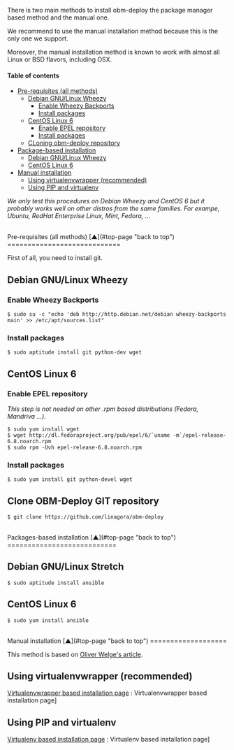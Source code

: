 <a name="top-page"></a>

There is two main methods to install obm-deploy the package manager based method and the manual one.

We recommend to use the manual installation method because this is the only one we support.

Moreover, the manual installation method is known to work with almost all Linux or BSD flavors, including OSX.

#### Table of contents

<!-- START doctoc generated TOC please keep comment here to allow auto update -->
<!-- DON'T EDIT THIS SECTION, INSTEAD RE-RUN doctoc TO UPDATE -->

- [Pre-requisites (all methods)](#pre-requisites)
  - [Debian GNU/Linux Wheezy](#pre-debian-gnulinux-wheezy)
    - [Enable Wheezy Backports](#enable-wheezy-backports)
    - [Install packages](#debian-packages)
  - [CentOS Linux 6](#pre-centos-linux-6)
    - [Enable EPEL repository](#enable-epel-repository)
    - [Install packages](#centos-packages)
  - [CLoning obm-deploy repository](#cloning-deploy-repository)
- [Package-based installation](#package-based-installation)
  - [Debian GNU/Linux Wheezy](#packages-debian-gnulinux-wheezy)
  - [CentOS Linux 6](#packages-centos-linux-6)
- [Manual installation](#manual-installation)
  - [Using virtualenvwrapper (recommended)](#wrapper-install)
  - [Using PIP and virtualenv](#virtualenv-install)

<!-- END doctoc generated TOC please keep comment here to allow auto update -->


*We only test this procedures on Debian Wheezy and CentOS 6 but it probably works well on other distros from the same families.*
*For exampe, Ubuntu, RedHat Enterprise Linux, Mint, Fedora, ...*

<a name="pre-requisites"></a>

<br />
Pre-requisites (all methods) [&#x25B2;](#top-page "back to top")
============================

First of all, you need to install git.

<a name="pre-debian-gnulinux-wheezy"></a>

Debian GNU/Linux Wheezy
-----------------------

<a name="enable-wheezy-backports"></a>

### Enable Wheezy Backports

    $ sudo su -c "echo 'deb http://http.debian.net/debian wheezy-backports main' >> /etc/apt/sources.list"

<a name="debian-packages"></a>

### Install packages

    $ sudo aptitude install git python-dev wget

<a name="pre-centos-linux-6"></a>

CentOS Linux 6
--------------

<a name="enable-epel-repository"></a>

### Enable EPEL repository

*This step is not needed on other .rpm based distributions (Fedora, Mandriva ...).*

    $ sudo yum install wget
    $ wget http://dl.fedoraproject.org/pub/epel/6/`uname -m`/epel-release-6.8.noarch.rpm
    $ sudo rpm -Uvh epel-release-6.8.noarch.rpm

<a name="centos-packages"></a>

### Install packages

    $ sudo yum install git python-devel wget

<a name="clone-obm-deploy-git-repository"></a>

Clone OBM-Deploy GIT repository
-------------------------------

    $ git clone https://github.com/linagora/obm-deploy

<a name="packages-based-installation"></a>

<br />
Packages-based installation  [&#x25B2;](#top-page "back to top")
===========================

<a name="packages-debian-gnulinux-wheezy"></a>

Debian GNU/Linux Stretch
------------------------

    $ sudo aptitude install ansible

<a name="packages-centos-linux-6"></a>

CentOS Linux 6
--------------

    $ sudo yum install ansible

<a name="manual-installation"></a>

<br />
Manual installation  [&#x25B2;](#top-page "back to top")
===================

This method is based on [Oliver Welge's article](http://weluse.de/blog/installing-ansible-on-os-x.html "Oliver Welge's article about Ansible installation").

<a name="wrapper-install"></a>

Using virtualenvwrapper (recommended)
-------------------------------------

[Virtualenvwrapper based installation page](wrapper-install.mkd) : Virtualenvwrapper based installation page]

<a name="virtualenv-install"></a>

Using PIP and virtualenv
------------------------

[Virtualenv based installation page](venv-install.mkd) : Virtualenv based installation page]

